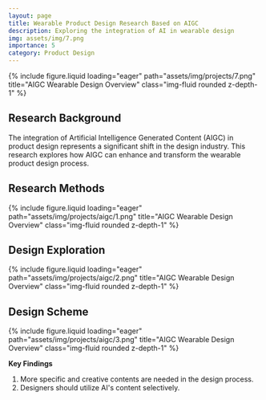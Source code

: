 ```yaml
---
layout: page
title: Wearable Product Design Research Based on AIGC
description: Exploring the integration of AI in wearable design
img: assets/img/7.png
importance: 5
category: Product Design
---
```


<div class="row">
    <div class="col-sm mt-3 mt-md-0">
        {% include figure.liquid loading="eager" path="assets/img/projects/7.png" title="AIGC Wearable Design Overview" class="img-fluid rounded z-depth-1" %}
    </div>
</div>

## Research Background

The integration of Artificial Intelligence Generated Content (AIGC) in product design represents a significant shift in the design industry. This research explores how AIGC can enhance and transform the wearable product design process.


## Research Methods
<div class="row">
    <div class="col-sm mt-3 mt-md-0">
        {% include figure.liquid loading="eager" path="assets/img/projects/aigc/1.png" title="AIGC Wearable Design Overview" class="img-fluid rounded z-depth-1" %}
    </div>
</div>


## Design Exploration

<div class="row">
    <div class="col-sm mt-3 mt-md-0">
        {% include figure.liquid loading="eager" path="assets/img/projects/aigc/2.png" title="AIGC Wearable Design Overview" class="img-fluid rounded z-depth-1" %}
    </div>
</div>


## Design Scheme

<div class="row">
    <div class="col-sm mt-3 mt-md-0">
        {% include figure.liquid loading="eager" path="assets/img/projects/aigc/3.png" title="AIGC Wearable Design Overview" class="img-fluid rounded z-depth-1" %}
    </div>
</div>

**Key Findings**
1. More specific and creative contents are needed in the design process.
2. Designers should utilize AI's content selectively.

<!-- ## Future Implications
- New workflows for product designers
- Enhanced personalization capabilities
- Evolving role of designers in AI era -->

